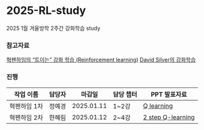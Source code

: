 # 2025-RL-study
2025 1월 겨울방학 2주간 강화학습 study

### 참고자료
[혁펜하임의 “트이는” 강화 학습 (Reinforcement learning)](https://youtu.be/cvctS4xWSaU?si=8Kiztne25z0bkCJ9)
[David Silver의 강화학습](https://www.davidsilver.uk/teaching/)

### 진행
|작업 이름|담당자|마감일|담당 챕터|PPT 발표자료|
| ------ | ------ | ------ | ------ | ------ |
| 혁펜하임 1차 |정예경|2025.01.11|1~2강|[Q learning]()|
| 혁펜하임 2차 |한혜림|2025.01.12|2~4강|[2 step Q-learning](https://docs.google.com/presentation/d/1J2tnSYTtapiFzgFyTuJnKR_l-qLsQVBQseM2bjsUo1U/edit?usp=sharing)|

